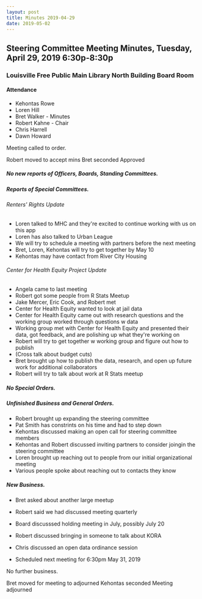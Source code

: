 ```yaml
---
layout: post
title: Minutes 2019-04-29
date: 2019-05-02
---
```


## Steering Committee Meeting Minutes, Tuesday, April 29, 2019 6:30p-8:30p
### Louisville Free Public Main Library North Building Board Room

#### Attendance
* Kehontas Rowe
* Loren Hill
* Bret Walker - Minutes
* Robert Kahne - Chair
* Chris Harrell
* Dawn Howard

Meeting called to order. 

Robert moved to accept mins
Bret seconded
Approved

##### No new reports of Officers, Boards, Standing Committees.

##### Reports of Special Committees.

###### Renters' Rights Update
* Loren talked to MHC and they're excited to continue working with us on this app
* Loren has also talked to Urban League
* We will try to schedule a meeting with partners before the next meeting
* Bret, Loren, Kehontas will try to get together by May 10
* Kehontas may have contact from River City Housing

###### Center for Health Equity Project Update
* Angela came to last meeting
* Robert got some people from R Stats Meetup
* Jake Mercer, Eric Cook, and Robert met
* Center for Health Equity wanted to look at jail data
* Center for Health Equity came out with research questions and the working group worked through questions w data
* Working group met with Center for Health Equity and presented their data, got feedback, and are polishing up what they're working on
* Robert will try to get together w working group and figure out how to publish
* (Cross talk about budget cuts)
* Bret brought up how to publish the data, research, and open up future work for additional collaborators
* Robert will try to talk about work at R Stats meetup

##### No Special Orders.

##### Unfinished Business and General Orders. 

* Robert brought up expanding the steering committee
* Pat Smith has constrints on his time and had to step down
* Kehontas discussed making an open call for steering committee members
* Kehontas and Robert discussed inviting partners to consider joingin the steering committee
* Loren brought up reaching out to people from our initial organizational meeting
* Various people spoke about reaching out to contacts they know

##### New Business.

* Bret asked about another large meetup
* Robert said we had discussed meeting quarterly
* Board discusssed holding meeting in July, possibly July 20
* Robert discussed bringing in someone to talk about KORA
* Chris discussed an open data ordinance session

* Scheduled next meeting for 6:30pm May 31, 2019

No further business. 

Bret moved for meeting to adjourned
Kehontas seconded
Meeting adjourned

